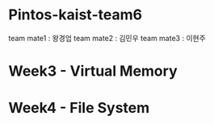 # Pintos-kaist-team6 
team mate1 : 왕경업
team mate2 : 김민우
team mate3 : 이현주

# Week3 - Virtual Memory

# Week4 - File System
